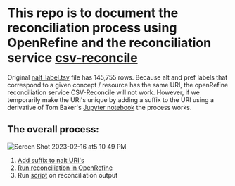 # This  repo  is  to  document the reconciliation process using OpenRefine and the reconciliation service [csv-reconcile](https://github.com/gitonthescene/csv-reconcile) 

Original [nalt_label.tsv](https://github.com/woody544/nalt4ma/blob/main/nalt/nalt_labels/nalt_labels.tsv) file has 145,755 rows. Because alt and pref labels that correspond to a given concept / resource has the same URI, the openRefine reconciliation service CSV-Reconcile will not work. However, if we temporarily make the URI's unique by adding a suffix to the URI using a derivative of Tom Baker's [Jupyter notebook](https://github.com/woody544/nalt4ma/blob/main/nalt/nalt_labels.ipynb) the process works. 





## The overall process:
![Screen Shot 2023-02-16 at5 10 49 PM](https://user-images.githubusercontent.com/109038399/219524268-e70c9bde-9355-4576-b5b7-f8c18d20cc92.png)

1. [Add suffix to nalt URI's](https://github.com/dorisavedikian/Reconciliation_Project/blob/main/CSV-Reconcile_Process/Shorter_process/Python_scripts/nalt_label.py)
2. [Run reconciliation in OpenRefine](https://github.com/dorisavedikian/Reconciliation_Project/blob/main/CSV-Reconcile_Process/Notes/Notes_csv-reconcile)
3. Run [script](https://github.com/dorisavedikian/Reconciliation_Project/blob/main/CSV-Reconcile_Process/Shorter_process/Python_scripts/Matches.py) on reconciliation output
